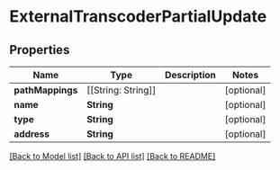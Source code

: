 # ExternalTranscoderPartialUpdate

## Properties

Name | Type | Description | Notes
------------ | ------------- | ------------- | -------------
**pathMappings** | [[String: String]] |  | [optional] 
**name** | **String** |  | [optional] 
**type** | **String** |  | [optional] 
**address** | **String** |  | [optional] 

[[Back to Model list]](../README.md#documentation-for-models) [[Back to API list]](../README.md#documentation-for-api-endpoints) [[Back to README]](../README.md)


